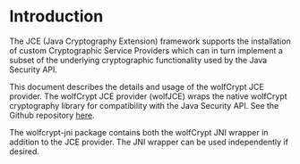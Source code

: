 # Introduction

The JCE (Java Cryptography Extension) framework supports the installation of custom Cryptographic Service Providers which can in turn implement a subset of the underlying cryptographic functionality used by the Java Security API.

This document describes the details and usage of the wolfCrypt JCE provider. The wolfCrypt JCE provider (wolfJCE) wraps the native wolfCrypt cryptography library for compatibility with the Java Security API. See the Github repository [here](https://github.com/wolfSSL/wolfcrypt-jni).

The wolfcrypt-jni package contains both the wolfCrypt JNI wrapper in addition to the JCE provider. The JNI wrapper can be used independently if desired.
